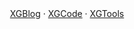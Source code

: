 <div align="center">
   <a href="https://xiexiage.com">XGBlog</a>  ·  
   <a href="https://XGCode.xiexiage.com">XGCode</a>  ·  
   <a href="https://XGTools.xiexiage.com">XGTools</a> 
</div>
